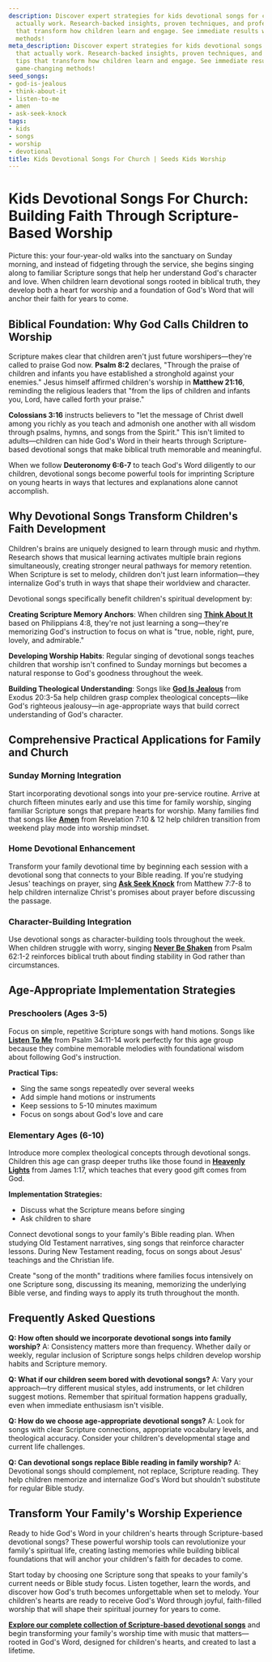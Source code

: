 ```yaml
---
description: Discover expert strategies for kids devotional songs for church that
  actually work. Research-backed insights, proven techniques, and professional tips
  that transform how children learn and engage. See immediate results with these game-changing
  methods!
meta_description: Discover expert strategies for kids devotional songs for church
  that actually work. Research-backed insights, proven techniques, and professional
  tips that transform how children learn and engage. See immediate results with these
  game-changing methods!
seed_songs:
- god-is-jealous
- think-about-it
- listen-to-me
- amen
- ask-seek-knock
tags:
- kids
- songs
- worship
- devotional
title: Kids Devotional Songs For Church | Seeds Kids Worship
---
```

# Kids Devotional Songs For Church: Building Faith Through Scripture-Based Worship

Picture this: your four-year-old walks into the sanctuary on Sunday morning, and instead of fidgeting through the service, she begins singing along to familiar Scripture songs that help her understand God's character and love. When children learn devotional songs rooted in biblical truth, they develop both a heart for worship and a foundation of God's Word that will anchor their faith for years to come.

## Biblical Foundation: Why God Calls Children to Worship

Scripture makes clear that children aren't just future worshipers—they're called to praise God now. **Psalm 8:2** declares, "Through the praise of children and infants you have established a stronghold against your enemies." Jesus himself affirmed children's worship in **Matthew 21:16**, reminding the religious leaders that "from the lips of children and infants you, Lord, have called forth your praise."

**Colossians 3:16** instructs believers to "let the message of Christ dwell among you richly as you teach and admonish one another with all wisdom through psalms, hymns, and songs from the Spirit." This isn't limited to adults—children can hide God's Word in their hearts through Scripture-based devotional songs that make biblical truth memorable and meaningful.

When we follow **Deuteronomy 6:6-7** to teach God's Word diligently to our children, devotional songs become powerful tools for imprinting Scripture on young hearts in ways that lectures and explanations alone cannot accomplish.

## Why Devotional Songs Transform Children's Faith Development

Children's brains are uniquely designed to learn through music and rhythm. Research shows that musical learning activates multiple brain regions simultaneously, creating stronger neural pathways for memory retention. When Scripture is set to melody, children don't just learn information—they internalize God's truth in ways that shape their worldview and character.

Devotional songs specifically benefit children's spiritual development by:

**Creating Scripture Memory Anchors**: When children sing [**Think About It**](https://seedskidsworship.com/product/think-about-it-philippians-48/) based on Philippians 4:8, they're not just learning a song—they're memorizing God's instruction to focus on what is "true, noble, right, pure, lovely, and admirable."

**Developing Worship Habits**: Regular singing of devotional songs teaches children that worship isn't confined to Sunday mornings but becomes a natural response to God's goodness throughout the week.

**Building Theological Understanding**: Songs like [**God Is Jealous**](https://seedskidsworship.com/product/god-is-jealous-exodus-203-5a-2/) from Exodus 20:3-5a help children grasp complex theological concepts—like God's righteous jealousy—in age-appropriate ways that build correct understanding of God's character.

## Comprehensive Practical Applications for Family and Church

### Sunday Morning Integration

Start incorporating devotional songs into your pre-service routine. Arrive at church fifteen minutes early and use this time for family worship, singing familiar Scripture songs that prepare hearts for worship. Many families find that songs like [**Amen**](https://seedskidsworship.com/product/seeds-of-praise-vol-3/) from Revelation 7:10 & 12 help children transition from weekend play mode into worship mindset.

### Home Devotional Enhancement

Transform your family devotional time by beginning each session with a devotional song that connects to your Bible reading. If you're studying Jesus' teachings on prayer, sing [**Ask Seek Knock**](https://seedskidsworship.com/product/ask-seek-knock-matthew-77-8-2/) from Matthew 7:7-8 to help children internalize Christ's promises about prayer before discussing the passage.

### Character-Building Integration

Use devotional songs as character-building tools throughout the week. When children struggle with worry, singing [**Never Be Shaken**](https://seedskidsworship.com/product/never-be-shaken-psalm-621-2-2/) from Psalm 62:1-2 reinforces biblical truth about finding stability in God rather than circumstances.

## Age-Appropriate Implementation Strategies

### Preschoolers (Ages 3-5)
Focus on simple, repetitive Scripture songs with hand motions. Songs like [**Listen To Me**](https://seedskidsworship.com/product/listen-to-me-psalm-3411-14/) from Psalm 34:11-14 work perfectly for this age group because they combine memorable melodies with foundational wisdom about following God's instruction.

**Practical Tips:**
- Sing the same songs repeatedly over several weeks
- Add simple hand motions or instruments
- Keep sessions to 5-10 minutes maximum
- Focus on songs about God's love and care

### Elementary Ages (6-10)
Introduce more complex theological concepts through devotional songs. Children this age can grasp deeper truths like those found in [**Heavenly Lights**](https://seedskidsworship.com/product/heavenly-lights-james-117/) from James 1:17, which teaches that every good gift comes from God.

**Implementation Strategies:**
- Discuss what the Scripture means before singing
- Ask children to share

Connect devotional songs to your family's Bible reading plan. When studying Old Testament narratives, sing songs that reinforce character lessons. During New Testament reading, focus on songs about Jesus' teachings and the Christian life.

Create "song of the month" traditions where families focus intensively on one Scripture song, discussing its meaning, memorizing the underlying Bible verse, and finding ways to apply its truth throughout the month.

## Frequently Asked Questions

**Q: How often should we incorporate devotional songs into family worship?**
A: Consistency matters more than frequency. Whether daily or weekly, regular inclusion of Scripture songs helps children develop worship habits and Scripture memory.

**Q: What if our children seem bored with devotional songs?**
A: Vary your approach—try different musical styles, add instruments, or let children suggest motions. Remember that spiritual formation happens gradually, even when immediate enthusiasm isn't visible.

**Q: How do we choose age-appropriate devotional songs?**
A: Look for songs with clear Scripture connections, appropriate vocabulary levels, and theological accuracy. Consider your children's developmental stage and current life challenges.

**Q: Can devotional songs replace Bible reading in family worship?**
A: Devotional songs should complement, not replace, Scripture reading. They help children memorize and internalize God's Word but shouldn't substitute for regular Bible study.

## Transform Your Family's Worship Experience

Ready to hide God's Word in your children's hearts through Scripture-based devotional songs? These powerful worship tools can revolutionize your family's spiritual life, creating lasting memories while building biblical foundations that will anchor your children's faith for decades to come.

Start today by choosing one Scripture song that speaks to your family's current needs or Bible study focus. Listen together, learn the words, and discover how God's truth becomes unforgettable when set to melody. Your children's hearts are ready to receive God's Word through joyful, faith-filled worship that will shape their spiritual journey for years to come.

**[Explore our complete collection of Scripture-based devotional songs](https://seedskidsworship.com)** and begin transforming your family's worship time with music that matters—rooted in God's Word, designed for children's hearts, and created to last a lifetime.

<script type="application/ld+json">
{
  "@context": "https://schema.org",
  "@type": "Article",
  "headline": "Kids Devotional Songs For Church",
  "author": {
    "@type": "Organization",
    "name": "Seeds Kids Worship"
  },
  "publisher": {
    "@type": "Organization",
    "name": "Seeds Kids Worship",
    "logo": {
      "@type": "ImageObject",
      "url": "https://seedskidsworship.com/logo.png"
    }
  },
  "datePublished": "2025-09-05T11:21:06.783500",
  "dateModified": "2025-09-05T11:21:06.783513",
  "description": "Discover expert strategies for kids devotional songs for church that actually work. Research-backed insights, proven techniques, and professional tips that tran",
  "mainEntityOfPage": {
    "@type": "WebPage",
    "@id": "https://seedskidsworship.com/activities/kids-devotional-songs-for-church/"
  }
}
</script>

<script type="application/ld+json">
{
  "@context": "https://schema.org",
  "@type": "Product",
  "name": "God Is Jealous",
  "description": "From Exodus 20:3-5a, this song teaches that God is a jealous God who calls His people to worship Him alone and warns against idols, helping kids understand God's righteous jealousy.",
  "url": "https://seedskidsworship.com/product/god-is-jealous-exodus-203-5a-2/",
  "brand": {
    "@type": "Brand",
    "name": "Seeds Kids Worship"
  },
  "category": "Children's Christian Music",
  "album": "The Character of God"
}
</script>

<script type="application/ld+json">
{
  "@context": "https://schema.org",
  "@type": "Product",
  "name": "Think About It",
  "description": "Thoughtful song about focusing on what is true, noble, and praiseworthy from Philippians 4:8",
  "url": "https://seedskidsworship.com/product/think-about-it-philippians-48/",
  "brand": {
    "@type": "Brand",
    "name": "Seeds Kids Worship"
  },
  "category": "Children's Christian Music",
  "album": "The Power of Encouragement"
}
</script>

<script type="application/ld+json">
{
  "@context": "https://schema.org",
  "@type": "Product",
  "name": "Listen To Me",
  "description": "A wisdom song about listening to God's instruction",
  "url": "https://seedskidsworship.com/
